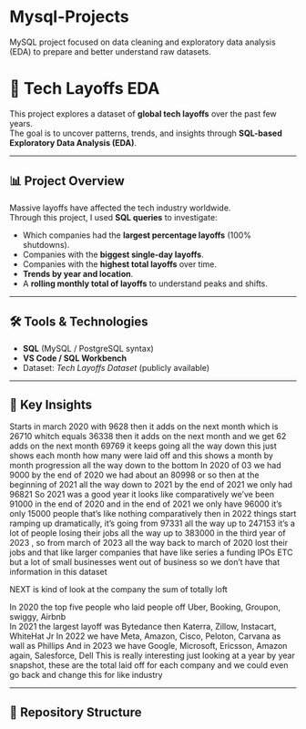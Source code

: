 # Mysql-Projects
MySQL project focused on data cleaning and exploratory data analysis (EDA) to prepare and better understand raw datasets.

# 🚀 Tech Layoffs EDA

This project explores a dataset of **global tech layoffs** over the past few years.  
The goal is to uncover patterns, trends, and insights through **SQL-based Exploratory Data Analysis (EDA)**.

---

## 📊 Project Overview

Massive layoffs have affected the tech industry worldwide.  
Through this project, I used **SQL queries** to investigate:

- Which companies had the **largest percentage layoffs** (100% shutdowns).
- Companies with the **biggest single-day layoffs**.
- Companies with the **highest total layoffs** over time.
- **Trends by year and location**.
- A **rolling monthly total of layoffs** to understand peaks and shifts.

---

## 🛠️ Tools & Technologies

- **SQL** (MySQL / PostgreSQL syntax)
- **VS Code / SQL Workbench**
- Dataset: *Tech Layoffs Dataset* (publicly available)

---

## 🔎 Key Insights

Starts in march 2020 with 9628 then it adds on the next month which is 26710 whitch equals 36338 then it adds on the next month and we get 62 adds on the next month 69769 it keeps going all the way down this just shows each month how many were laid off and this shows a month by month progression all the way down to the bottom 
In 2020 of 03 we had 9000 by the end of 2020 we had about an 80998 or so then at the beginning of 2021 all the way down to 2021 by the end of 2021 we only had 96821 So 2021 was a good year it looks like comparatively we’ve been 91000 in the end of 2020 and in the end of 2021 we only have 96000 it’s only 15000 people that’s like nothing comparatively then in 2022 things start ramping up dramatically, it’s going from 97331 all the way up to 247153  it’s a lot of people losing their jobs all the way up to 383000 in the third year of 2023 , so from march of 2023 all the way back to march of 2020 lost their jobs and that like larger companies that have like series a funding IPOs ETC  but a lot of small businesses went out of business so we don’t have that information in this dataset 

NEXT is kind of look at the company the sum of totally loft

In 2020 the top five people who laid people off Uber, Booking, Groupon, swiggy, Airbnb  
In 2021 the largest layoff was Bytedance then Katerra, Zillow, Instacart, WhiteHat Jr
In 2022 we have Meta, Amazon, Cisco, Peloton, Carvana as wall as Phillips
And in 2023 we have Google, Microsoft, Ericsson, Amazon again, Salesforce, Dell
This is really interesting just looking at a year by year snapshot, these are the total laid off for each company and we could even go back and change this for like industry 


---

## 📂 Repository Structure


